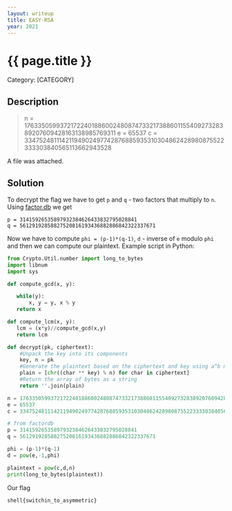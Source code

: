 ```yaml
---
layout: writeup
title: EASY-RSA
year: 2021
---
```

# {{ page.title }}
Category: [CATEGORY]

## Description

> n = 1763350599372172240188600248087473321738860115540927328389207609428163138985769311
> e = 65537
> c = 33475248111421194902497742876885935310304862428980875522333303840565113662943528

A file was attached.  

## Solution

To decrypt the flag we have to get `p` and `q` - two factors that multiply to `n`. Using [factor.db](http://www.factordb.com/) we get 

```
p = 31415926535897932384626433832795028841
q = 56129192858827520816193436882886842322337671
```

Now we have to compute `phi = (p-1)*(q-1)`, `d` - inverse of `e` modulo `phi` and then we can compute our plaintext. Example script in Python:

```python
from Crypto.Util.number import long_to_bytes
import libnum
import sys

def compute_gcd(x, y):

   while(y):
       x, y = y, x % y
   return x

def compute_lcm(x, y):
   lcm = (x*y)//compute_gcd(x,y)
   return lcm

def decrypt(pk, ciphertext):
    #Unpack the key into its components
    key, n = pk
    #Generate the plaintext based on the ciphertext and key using a^b mod m
    plain = [chr((char ** key) % n) for char in ciphertext]
    #Return the array of bytes as a string
    return ''.join(plain)

n = 1763350599372172240188600248087473321738860115540927328389207609428163138985769311
e = 65537
c = 33475248111421194902497742876885935310304862428980875522333303840565113662943528

# from factordb
p = 31415926535897932384626433832795028841
q = 56129192858827520816193436882886842322337671

phi = (p-1)*(q-1)
d = pow(e,-1,phi)

plaintext = pow(c,d,n)
print(long_to_bytes(plaintext))
```

Our flag

```
shell{switchin_to_asymmetric}
```